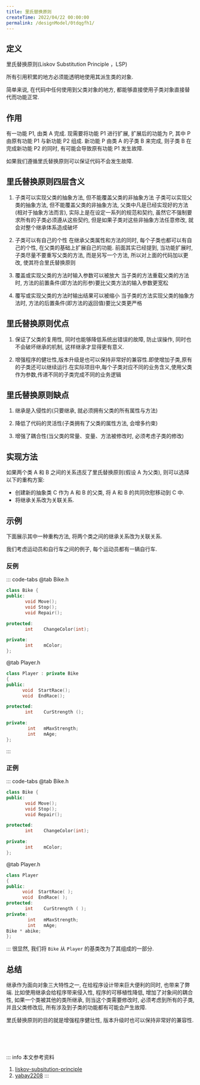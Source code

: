 ```yaml
---
title: 里氏替换原则
createTime: 2022/04/22 00:00:00
permalink: /designModel/0tdqgfh1/
---
```

## 定义
里氏替换原则(Liskov Substitution Principle ，LSP)

所有引用积累的地方必须能透明地使用其派生类的对象. 

简单来说, 在代码中任何使用到父类对象的地方, 都能够直接使用子类对象直接替代而功能正常.

## 作用
有一功能 P1, 由类 A 完成. 现需要将功能 P1 进行扩展, 扩展后的功能为 P, 其中 P 由原有功能 P1 与新功能 P2 组成. 新功能 P 由类 A 的子类 B 来完成, 则子类 B 在完成新功能 P2 的同时, 有可能会导致原有功能 P1 发生故障.

如果我们遵循里氏替换原则可以保证代码不会发生故障.

## 里氏替换原则四层含义
1. 子类可以实现父类的抽象方法, 但不能覆盖父类的非抽象方法
子类可以实现父类的抽象方法, 但不能覆盖父类的非抽象方法, 父类中凡是已经实现好的方法(相对于抽象方法而言), 实际上是在设定一系列的规范和契约, 虽然它不强制要求所有的子类必须遵从这些契约, 但是如果子类对这些非抽象方法任意修改, 就会对整个继承体系造成破坏

2. 子类可以有自己的个性
在继承父类属性和方法的同时, 每个子类也都可以有自己的个性, 在父类的基础上扩展自己的功能. 前面其实已经提到, 当功能扩展时, 子类尽量不要重写父类的方法, 而是另写一个方法, 所以对上面的代码加以更改, 使其符合里氏替换原则

3. 覆盖或实现父类的方法时输入参数可以被放大
当子类的方法重载父类的方法时, 方法的前置条件(即方法的形参)要比父类方法的输入参数更宽松

4. 覆写或实现父类的方法时输出结果可以被缩小
当子类的方法实现父类的抽象方法时, 方法的后置条件(即方法的返回值)要比父类更严格

## 里氏替换原则优点
1. 保证了父类的复用性, 同时也能够降低系统出错误的故障, 防止误操作, 同时也不会破坏继承的机制, 这样继承才显得更有意义. 

2. 增强程序的健壮性,版本升级是也可以保持非常好的兼容性.即使增加子类,原有的子类还可以继续运行.在实际项目中,每个子类对应不同的业务含义,使用父类作为参数,传递不同的子类完成不同的业务逻辑

## 里氏替换原则缺点
1. 继承是入侵性的(只要继承, 就必须拥有父类的所有属性与方法)

2. 降低了代码的灵活性(子类拥有了父类的属性方法, 会增多约束)

3. 增强了耦合性(当父类的常量、变量、方法被修改时, 必须考虑子类的修改)

## 实现方法
如果两个类 A 和 B 之间的关系违反了里氏替换原则(假设 A 为父类), 则可以选择以下的重构方案:
- 创建新的抽象类 C 作为 A 和 B 的父类, 将 A 和 B 的共同欣慰移动到 C 中.
- 将继承关系改为关联关系.

## 示例
下面展示其中一种重构方法, 将两个类之间的继承关系改为关联关系.

我们考虑运动员和自行车之间的例子, 每个运动员都有一辆自行车.
### 反例
::: code-tabs
@tab Bike.h
``` c++
class Bike {
public:
       void Move();
       void Stop();
       void Repair();

protected:
       int    ChangeColor(int);

private:
       int    mColor;
};
```

@tab Player.h
``` c++
class Player : private Bike
{
public:
      void  StartRace();
      void  EndRace(); 

protected:
       int    CurStrength (); 

private:
        int   mMaxStrength;
        int   mAge;
};
```
:::

### 正例
::: code-tabs
@tab Bike.h
``` c++
class Bike {
public:
       void Move();
       void Stop();
       void Repair();

protected:
       int    ChangeColor(int);

private:
       int    mColor;
};
```

@tab Player.h
``` c++
class Player 
{
public:
      void  StartRace( );
      void  EndRace( ); 
protected:
       int    CurStrength ( ); 
private:
        int   mMaxStrength;
        int   mAge;
Bike * abike;
};
```
:::
很显然, 我们将 `Bike` 从 `Player` 的基类改为了其组成的一部分.

## 总结
继承作为面向对象三大特性之一, 在给程序设计带来巨大便利的同时, 也带来了弊端. 比如使用继承会给程序带来侵入性, 程序的可移植性降低, 增加了对象间的耦合性, 如果一个类被其他的类所继承, 则当这个类需要修改时, 必须考虑到所有的子类, 并且父类修改后, 所有涉及到子类的功能都有可能会产生故障. 

里氏替换原则的目的就是增强程序健壮性, 版本升级时也可以保持非常好的兼容性. 


<br /><br /><br />

::: info 本文参考资料
1. [liskov-subsitution-principle](https://geek-docs.com/design-pattern/design-principle/liskov-substitution-principle.html)
2. [yabay2208](https://blog.csdn.net/yabay2208/article/details/73804831)
:::
